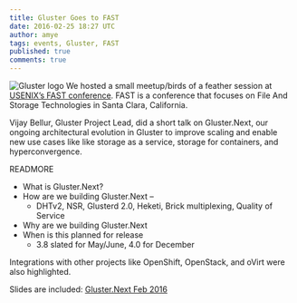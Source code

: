 ```yaml
---
title: Gluster Goes to FAST
date: 2016-02-25 18:27 UTC
author: amye
tags: events, Gluster, FAST
published: true
comments: true
---
```

![Gluster logo](blog/gluster-ant.png) We hosted a small meetup/birds of a feather session at [USENIX’s FAST conference](http://usenix.org/conference/fast16/technical-sessions). FAST is a conference that focuses on File And Storage Technologies in Santa Clara, California.

Vijay Bellur, Gluster Project Lead, did a short talk on Gluster.Next, our ongoing architectural evolution in Gluster to improve scaling and enable new use cases like like storage as a service, storage for containers, and hyperconvergence.

READMORE

* What is Gluster.Next?
* How are we building Gluster.Next –
  * DHTv2, NSR, Glusterd 2.0, Heketi, Brick multiplexing, Quality of Service
* Why are we building Gluster.Next
* When is this planned for release
  * 3.8 slated for May/June, 4.0 for December

Integrations with other projects like OpenShift, OpenStack, and oVirt were also highlighted.

Slides are included: [Gluster.Next Feb 2016](http://blog.gluster.org/wp-content/uploads/2016/02/Gluster.Next-Feb-2016.pdf)
